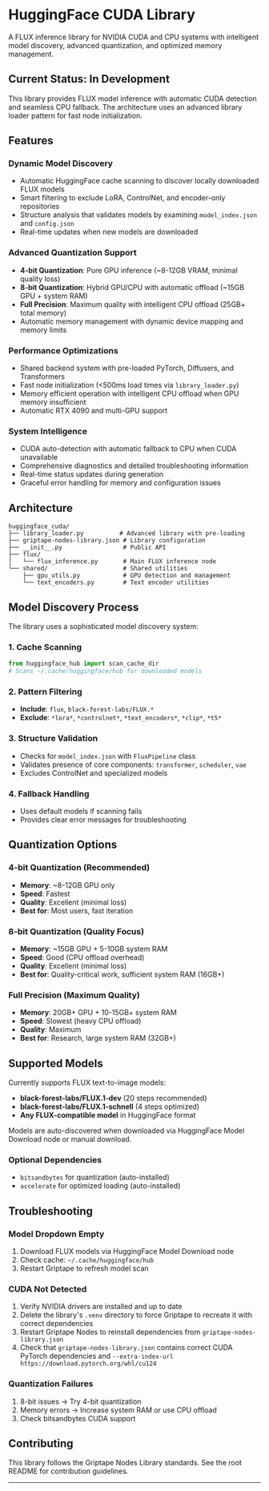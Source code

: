 # HuggingFace CUDA Library

A FLUX inference library for NVIDIA CUDA and CPU systems with intelligent model discovery, advanced quantization, and optimized memory management.

## Current Status: **In Development**

This library provides FLUX model inference with automatic CUDA detection and seamless CPU fallback. The architecture uses an advanced library loader pattern for fast node initialization.

## Features

### Dynamic Model Discovery
- Automatic HuggingFace cache scanning to discover locally downloaded FLUX models
- Smart filtering to exclude LoRA, ControlNet, and encoder-only repositories  
- Structure analysis that validates models by examining `model_index.json` and `config.json`
- Real-time updates when new models are downloaded

### Advanced Quantization Support
- **4-bit Quantization**: Pure GPU inference (~8-12GB VRAM, minimal quality loss)
- **8-bit Quantization**: Hybrid GPU/CPU with automatic offload (~15GB GPU + system RAM)
- **Full Precision**: Maximum quality with intelligent CPU offload (25GB+ total memory)
- Automatic memory management with dynamic device mapping and memory limits

### Performance Optimizations
- Shared backend system with pre-loaded PyTorch, Diffusers, and Transformers
- Fast node initialization (<500ms load times via `library_loader.py`)
- Memory efficient operation with intelligent CPU offload when GPU memory insufficient
- Automatic RTX 4090 and multi-GPU support

### System Intelligence
- CUDA auto-detection with automatic fallback to CPU when CUDA unavailable
- Comprehensive diagnostics and detailed troubleshooting information
- Real-time status updates during generation
- Graceful error handling for memory and configuration issues

## Architecture

```
huggingface_cuda/
├── library_loader.py          # Advanced library with pre-loading
├── griptape-nodes-library.json # Library configuration
├── __init__.py                 # Public API
├── flux/
│   └── flux_inference.py       # Main FLUX inference node
└── shared/                     # Shared utilities
    ├── gpu_utils.py            # GPU detection and management
    └── text_encoders.py        # Text encoder utilities
```

## Model Discovery Process

The library uses a sophisticated model discovery system:

### 1. Cache Scanning
```python
from huggingface_hub import scan_cache_dir
# Scans ~/.cache/huggingface/hub for downloaded models
```

### 2. Pattern Filtering
- **Include**: `flux`, `black-forest-labs/FLUX.*`
- **Exclude**: `*lora*`, `*controlnet*`, `*text_encoders*`, `*clip*`, `*t5*`

### 3. Structure Validation
- Checks for `model_index.json` with `FluxPipeline` class
- Validates presence of core components: `transformer`, `scheduler`, `vae`
- Excludes ControlNet and specialized models

### 4. Fallback Handling
- Uses default models if scanning fails
- Provides clear error messages for troubleshooting

## Quantization Options

### 4-bit Quantization (Recommended)
- **Memory**: ~8-12GB GPU only
- **Speed**: Fastest
- **Quality**: Excellent (minimal loss)
- **Best for**: Most users, fast iteration

### 8-bit Quantization (Quality Focus)
- **Memory**: ~15GB GPU + 5-10GB system RAM  
- **Speed**: Good (CPU offload overhead)
- **Quality**: Excellent (minimal loss)
- **Best for**: Quality-critical work, sufficient system RAM (16GB+)

### Full Precision (Maximum Quality)
- **Memory**: 20GB+ GPU + 10-15GB+ system RAM
- **Speed**: Slowest (heavy CPU offload)
- **Quality**: Maximum
- **Best for**: Research, large system RAM (32GB+)

## Supported Models

Currently supports FLUX text-to-image models:
- **black-forest-labs/FLUX.1-dev** (20 steps recommended)
- **black-forest-labs/FLUX.1-schnell** (4 steps optimized)
- **Any FLUX-compatible model** in HuggingFace format

Models are auto-discovered when downloaded via HuggingFace Model Download node or manual download.

### Optional Dependencies
- `bitsandbytes` for quantization (auto-installed)
- `accelerate` for optimized loading (auto-installed)

## Troubleshooting

### Model Dropdown Empty
1. Download FLUX models via HuggingFace Model Download node
2. Check cache: `~/.cache/huggingface/hub`
3. Restart Griptape to refresh model scan

### CUDA Not Detected
1. Verify NVIDIA drivers are installed and up to date
2. Delete the library's `.venv` directory to force Griptape to recreate it with correct dependencies
3. Restart Griptape Nodes to reinstall dependencies from `griptape-nodes-library.json`
4. Check that `griptape-nodes-library.json` contains correct CUDA PyTorch dependencies and `--extra-index-url https://download.pytorch.org/whl/cu124`

### Quantization Failures
1. 8-bit issues → Try 4-bit quantization
2. Memory errors → Increase system RAM or use CPU offload
3. Check bitsandbytes CUDA support


## Contributing

This library follows the Griptape Nodes Library standards. See the root README for contribution guidelines.

---
